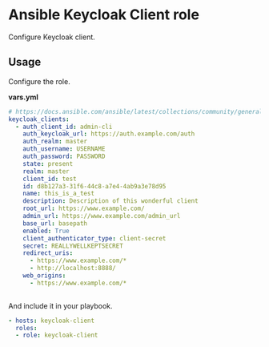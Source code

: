 # Ansible Keycloak Client role

Configure Keycloak client.

## Usage

Configure the role.

**vars.yml**

```yml
# https://docs.ansible.com/ansible/latest/collections/community/general/keycloak_client_module.html
keycloak_clients:
  - auth_client_id: admin-cli
    auth_keycloak_url: https://auth.example.com/auth
    auth_realm: master
    auth_username: USERNAME
    auth_password: PASSWORD
    state: present
    realm: master
    client_id: test
    id: d8b127a3-31f6-44c8-a7e4-4ab9a3e78d95
    name: this_is_a_test
    description: Description of this wonderful client
    root_url: https://www.example.com/
    admin_url: https://www.example.com/admin_url
    base_url: basepath
    enabled: True
    client_authenticator_type: client-secret
    secret: REALLYWELLKEPTSECRET
    redirect_uris:
      - https://www.example.com/*
      - http://localhost:8888/
    web_origins:
      - https://www.example.com/*
    
```

And include it in your playbook.

```yml
- hosts: keycloak-client
  roles:
  - role: keycloak-client
```
